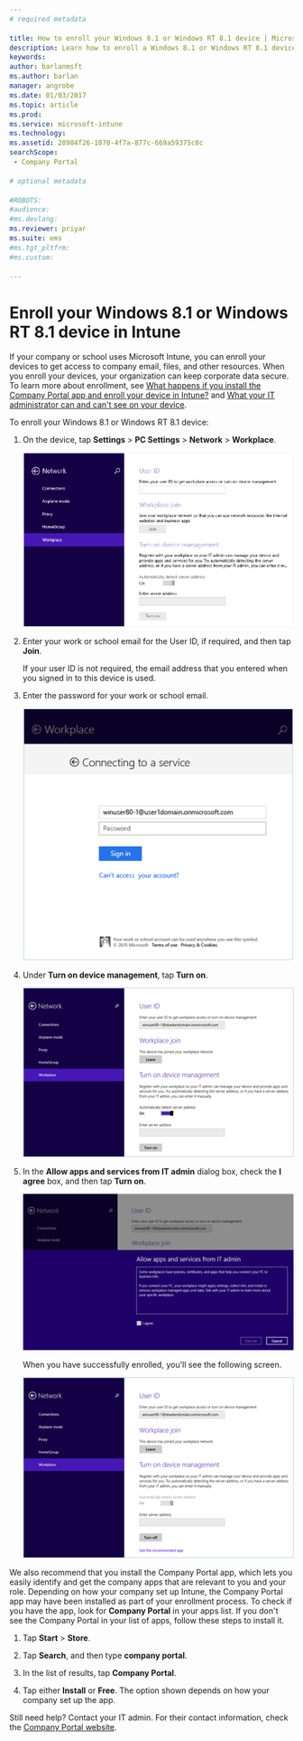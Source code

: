 ```yaml
---
# required metadata

title: How to enroll your Windows 8.1 or Windows RT 8.1 device | Microsoft Docs
description: Learn how to enroll a Windows 8.1 or Windows RT 8.1 device in Intune
keywords:
author: barlanmsft
ms.author: barlan
manager: angrobe
ms.date: 01/03/2017
ms.topic: article
ms.prod:
ms.service: microsoft-intune
ms.technology:
ms.assetid: 28984f26-1070-4f7a-877c-669a59375c0c
searchScope:
 - Company Portal

# optional metadata

#ROBOTS:
#audience:
#ms.devlang:
ms.reviewer: priyar
ms.suite: ems
#ms.tgt_pltfrm:
#ms.custom:

---
```


# Enroll your Windows 8.1 or Windows RT 8.1 device in Intune

If your company or school uses Microsoft Intune, you can enroll your devices to get access to company email, files, and other resources. When you enroll your devices, your organization can keep corporate data secure. To learn more about enrollment, see [What happens if you install the Company Portal app and enroll your device in Intune?](what-happens-if-you-install-the-company-portal-app-and-enroll-your-device-in-intune-windows.md) and [What your IT administrator can and can't see on your device](what-can-your-it-administrator-see-when-you-enroll-your-device-in-intune-windows.md).


To enroll your Windows 8.1 or Windows RT 8.1 device:

1.  On the device, tap **Settings** &gt; **PC Settings** &gt; **Network** &gt; **Workplace**.

    ![nav-to-workplace](./media/W81-1-workplacejoin.png)

2.  Enter your work or school email for the User ID, if required, and then tap **Join**.

    If your user ID is not required,  the email address that you entered when you signed in to this device is used.

3.  Enter the password for your work or school email.

    ![type-password](./media/W81-2-workplacesettings_signin.png)

4.  Under **Turn on device management**, tap **Turn on**.

    ![turn-on-device-management](./media/W81-3-dev-mgt-turn-on.png)

5.  In the **Allow apps and services from IT admin** dialog box, check the  **I agree** box, and then tap **Turn on**.

    ![turn-on-allow-apps-services](./media/W81-4-agree-allow-apps-services.png)

    When you have successfully enrolled, you'll see the following screen.

    ![enrollment-complete](./media/W81-5-enrolled-done.png)

We also recommend that you install the Company Portal app, which lets you easily identify and get the company apps that are relevant to you and your role. Depending on how your company set up Intune, the Company Portal app may have been installed as part of your enrollment process. To check if you have the app, look for **Company Portal** in your apps list. If you don't see the Company Portal in your list of apps, follow these steps to install it.

1.  Tap **Start** &gt; **Store**.

2.  Tap **Search**, and then type **company portal**.

3.  In the list of results, tap **Company Portal**.

4.  Tap  either **Install** or **Free**. The option shown depends on how your company set up the app.

Still need help? Contact your IT admin. For their contact information, check the [Company Portal website](http://portal.manage.microsoft.com).
